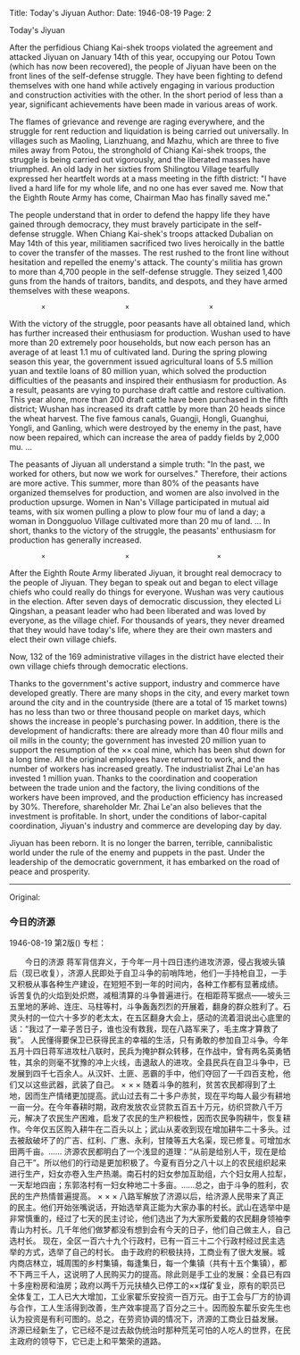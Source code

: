 Title: Today's Jiyuan
Author:
Date: 1946-08-19
Page: 2

Today's Jiyuan

After the perfidious Chiang Kai-shek troops violated the agreement and attacked Jiyuan on January 14th of this year, occupying our Potou Town (which has now been recovered), the people of Jiyuan have been on the front lines of the self-defense struggle. They have been fighting to defend themselves with one hand while actively engaging in various production and construction activities with the other. In the short period of less than a year, significant achievements have been made in various areas of work.

The flames of grievance and revenge are raging everywhere, and the struggle for rent reduction and liquidation is being carried out universally. In villages such as Maoling, Lianzhuang, and Mazhu, which are three to five miles away from Potou, the stronghold of Chiang Kai-shek troops, the struggle is being carried out vigorously, and the liberated masses have triumphed. An old lady in her sixties from Shilingtou Village tearfully expressed her heartfelt words at a mass meeting in the fifth district: "I have lived a hard life for my whole life, and no one has ever saved me. Now that the Eighth Route Army has come, Chairman Mao has finally saved me."

The people understand that in order to defend the happy life they have gained through democracy, they must bravely participate in the self-defense struggle. When Chiang Kai-shek's troops attacked Dubalian on May 14th of this year, militiamen sacrificed two lives heroically in the battle to cover the transfer of the masses. The rest rushed to the front line without hesitation and repelled the enemy's attack. The county's militia has grown to more than 4,700 people in the self-defense struggle. They seized 1,400 guns from the hands of traitors, bandits, and despots, and they have armed themselves with these weapons.

            ×                    ×                    ×

With the victory of the struggle, poor peasants have all obtained land, which has further increased their enthusiasm for production. Wushan used to have more than 20 extremely poor households, but now each person has an average of at least 1.1 mu of cultivated land. During the spring plowing season this year, the government issued agricultural loans of 5.5 million yuan and textile loans of 80 million yuan, which solved the production difficulties of the peasants and inspired their enthusiasm for production. As a result, peasants are vying to purchase draft cattle and restore cultivation. This year alone, more than 200 draft cattle have been purchased in the fifth district; Wushan has increased its draft cattle by more than 20 heads since the wheat harvest. The five famous canals, Guangji, Hongli, Guanghui, Yongli, and Ganling, which were destroyed by the enemy in the past, have now been repaired, which can increase the area of paddy fields by 2,000 mu. …

The peasants of Jiyuan all understand a simple truth: "In the past, we worked for others, but now we work for ourselves." Therefore, their actions are more active. This summer, more than 80% of the peasants have organized themselves for production, and women are also involved in the production upsurge. Women in Nan's Village participated in mutual aid teams, with six women pulling a plow to plow four mu of land a day; a woman in Dongguoluo Village cultivated more than 20 mu of land. ... In short, thanks to the victory of the struggle, the peasants' enthusiasm for production has generally increased.

            ×                    ×                      ×

After the Eighth Route Army liberated Jiyuan, it brought real democracy to the people of Jiyuan. They began to speak out and began to elect village chiefs who could really do things for everyone. Wushan was very cautious in the election. After seven days of democratic discussion, they elected Li Qingshan, a peasant leader who had been liberated and was loved by everyone, as the village chief. For thousands of years, they never dreamed that they would have today's life, where they are their own masters and elect their own village chiefs.

Now, 132 of the 169 administrative villages in the district have elected their own village chiefs through democratic elections.

Thanks to the government's active support, industry and commerce have developed greatly. There are many shops in the city, and every market town around the city and in the countryside (there are a total of 15 market towns) has no less than two or three thousand people on market days, which shows the increase in people's purchasing power. In addition, there is the development of handicrafts: there are already more than 40 flour mills and oil mills in the county; the government has invested 20 million yuan to support the resumption of the ×× coal mine, which has been shut down for a long time. All the original employees have returned to work, and the number of workers has increased greatly. The industrialist Zhai Le'an has invested 1 million yuan. Thanks to the coordination and cooperation between the trade union and the factory, the living conditions of the workers have been improved, and the production efficiency has increased by 30%. Therefore, shareholder Mr. Zhai Le'an also believes that the investment is profitable. In short, under the conditions of labor-capital coordination, Jiyuan's industry and commerce are developing day by day.

Jiyuan has been reborn. It is no longer the barren, terrible, cannibalistic world under the rule of the enemy and puppets in the past. Under the leadership of the democratic government, it has embarked on the road of peace and prosperity.



<hr /> 

Original: 


### 今日的济源

1946-08-19
第2版()
专栏：

　　今日的济源
    蒋军背信弃义，于今年一月十四日违约进攻济源，侵占我坡头镇后（现已收复），济源人民即处于自卫斗争的前哨阵地，他们一手持枪自卫，一手又积极从事各种生产建设，在短短不到一年的时间内，各种工作都有显著成绩。
    诉苦复仇的火焰到处炽燃，减租清算的斗争普遍进行。在相距蒋军据点——坡头三五里地的茅岭、连庄、马柱等村，斗争轰轰烈烈的开展着，翻身的群众胜利了。石灵头村的一位六十多岁的老太太，在五区翻身大会上，感动的流着泪说出心底里的话：“我过了一辈子苦日子，谁也没有救我，现在八路军来了，毛主席才算救了我”。
    人民懂得要保卫已获得民主的幸福的生活，只有勇敢的参加自卫斗争。今年五月十四日蒋军进攻杜八联时，民兵为掩护群众转移，在作战中，曾有两名英勇牺牲，其余的则毫不犹豫的冲上火线，击退敌人的进攻。全县民兵在自卫斗争中，已发展到四千七百余人。从汉奸、土匪、恶霸的手中，他们夺回了一千四百支枪，他们又以这些武器，武装了自己。
            ×                    ×                    ×
    随着斗争的胜利，贫苦农民都得到了土地，因而生产情绪更加提高。武山过去有二十多户赤贫，现在平均每人最少有耕地一亩一分。在今年春耕时期，政府发放农业贷款五百五十万元，纺织贷款八千万元，解决了农民生产困难，启发了农民的生产积极性，因而农民争购耕牛，恢复耕作。今年仅五区购入耕牛在二百头以上；武山从麦收到现在增加耕牛二十多头。过去被敌破坏了的广吉、红利、广惠、永利，甘陵等五大名渠，现已修复。可增加水田两千亩。……
    济源农民都明白了一个浅显的道理：“从前是给别人干，现在是给自己干”。所以他们的行动是更加积极了。今夏有百分之八十以上的农民组织起来进行生产，妇女亦卷入生产热潮。南石村的妇女参加互助组，六个妇女用人拉犁，一天犁地四亩；东郭洛村有一妇女种地二十多亩。……总之，由于斗争的胜利，农民的生产热情普遍提高。
            ×                    ×                      ×
    八路军解放了济源以后，给济源人民带来了真正的民主。他们开始张嘴说话，开始选举真正能为大家办事的村长。武山在选举中是非常慎重的，经过了七天的民主讨论，他们选出了为大家所爱戴的农民翻身领袖李青山为村长。几千年他们做梦都没有想到会有今天的日子，他们自己做主人，自己选村长。
    现在，全区一百六十九个行政村，已有一百三十二个行政村经过民主选举的方式，选举了自己的村长。
    由于政府的积极扶持，工商业有了很大发展。城内商店林立，城周围的乡村集镇，每逢集日，每一个集镇（共有十五个集镇），都不下两三千人，这说明了人民购买力的提高。除此则是手工业的发展：全县已有四十多座粉房和油房；政府以两千万元扶植久已停工的××煤矿复业，原有的职员已全体复工，工人已大大增加，工业家翟乐安投资一百万元。由于工会与厂方的协调与合作，工人生活得到改善，生产效率提高了百分之三十。因而股东翟乐安先生也认为投资是有利可图的。总之，在劳资协调的情况下，济源的工商业日益发展。
    济源已经新生了，它已经不是过去敌伪统治时那种荒芜可怕的人吃人的世界，在民主政府的领导下，它已走上和平繁荣的道路。
